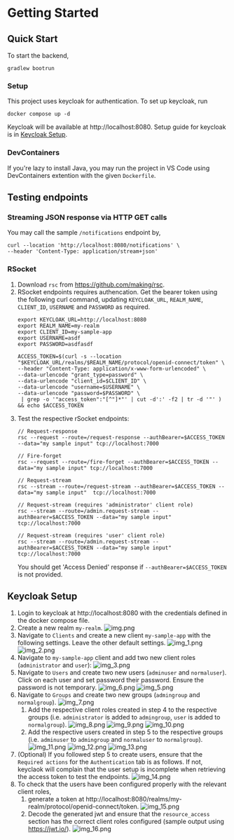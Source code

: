 # Getting Started

## Quick Start
To start the backend,
```
gradlew bootrun
```

### Setup
This project uses keycloak for authentication. To set up keycloak, run
```declarative
docker compose up -d
```
Keycloak will be available at http://localhost:8080. Setup guide for keycloak is in [Keycloak Setup](#keycloak-setup).

### DevContainers
If you're lazy to install Java, you may run the project in VS Code using DevContainers extention with the given `Dockerfile`.


## Testing endpoints
### Streaming JSON response via HTTP GET calls
You may call the sample `/notifications` endpoint by,
```
curl --location 'http://localhost:8080/notifications' \
--header 'Content-Type: application/stream+json'
```

### RSocket
1. Download `rsc` from https://github.com/making/rsc.
2. RSocket endpoints requires authencation. Get the bearer token using the following curl command, updating `KEYCLOAK_URL`, `REALM_NAME`, `CLIENT_ID`, `USERNAME` and `PASSWORD` as required.
   ```
   export KEYCLOAK_URL=http://localhost:8080
   export REALM_NAME=my-realm
   export CLIENT_ID=my-sample-app
   export USERNAME=asdf
   export PASSWORD=asdfasdf
   
   ACCESS_TOKEN=$(curl -s --location "$KEYCLOAK_URL/realms/$REALM_NAME/protocol/openid-connect/token" \
   --header "Content-Type: application/x-www-form-urlencoded" \
   --data-urlencode "grant_type=password" \
   --data-urlencode "client_id=$CLIENT_ID" \
   --data-urlencode "username=$USERNAME" \
   --data-urlencode "password=$PASSWORD" \
    | grep -o '"access_token":"[^"]*"' | cut -d':' -f2 | tr -d '"' ) && echo $ACCESS_TOKEN
   ``` 
3. Test the respective rSocket endpoints:
    ```
    // Request-response
   rsc --request --route=/request-response --authBearer=$ACCESS_TOKEN --data="my sample input" tcp://localhost:7000
   
   // Fire-forget
   rsc --request --route=/fire-forget --authBearer=$ACCESS_TOKEN --data="my sample input" tcp://localhost:7000 
       
    // Request-stream
   rsc --stream --route=/request-stream --authBearer=$ACCESS_TOKEN --data="my sample input"  tcp://localhost:7000
   
   // Request-stream (requires 'administrator' client role)
   rsc --stream --route=/admin.request-stream --authBearer=$ACCESS_TOKEN --data="my sample input"  tcp://localhost:7000

   // Request-stream (requires 'user' client role)
   rsc --stream --route=/admin.request-stream --authBearer=$ACCESS_TOKEN --data="my sample input"  tcp://localhost:7000
    ```
   You should get 'Access Denied' response if `--authBearer=$ACCESS_TOKEN` is not provided.
   
## Keycloak Setup

1. Login to keycloak at http://localhost:8080 with the credentials defined in the docker compose file.
2. Create a new realm `my-realm`.
![img.png](media/img.png)
3. Navigate to `Clients` and create a new client `my-sample-app` with the following settings. Leave the other default settings.
![img_1.png](media/img_1.png)
![img_2.png](media/img_2.png)
4. Navigate to `my-sample-app` client and add two new client roles (`administrator` and `user`):
![img_3.png](media/img_3.png)
5. Navigate to `Users` and create two new users (`adminuser` and `normaluser`). Click on each user and set password their password. Ensure the password is not temporary.
![img_6.png](media/img_6.png)
![img_5.png](media/img_5.png)
6. Navigate to `Groups` and create two new groups (`admingroup` and `normalgroup`).
![img_7.png](media/img_7.png)
   1. Add the respective client roles created in step 4 to the respective groups (i.e. `administrator` is added to `admingroup`, `user` is added to `normalgroup`).
      ![img_8.png](media/img_8.png)
      ![img_9.png](media/img_9.png)
      ![img_10.png](media/img_10.png)
   2. Add the respective users created in step 5 to the respective groups (i.e. `adminuser` to `admingroup` and `normaluser` to `normalgroup`).
      ![img_11.png](media/img_11.png)
      ![img_12.png](media/img_12.png)
      ![img_13.png](media/img_13.png)
7. (Optional) If you followed step 5 to create users, ensure that the `Required actions` for the `Authentication` tab is as follows. If not, keyclaok will complain that the user setup is incomplete when retrieving the access token to test the endpoints.
   ![img_14.png](media/img_14.png)
8. To check that the users have been configured properly with the relevant client roles,
   1. generate a token at http://localhost:8080/realms/my-realm/protocol/openid-connect/token. 
      ![img_15.png](media/img_15.png)
   2. Decode the generated jwt and ensure that the `resource_access` section has the correct client roles configured (sample output using https://jwt.io/).
      ![img_16.png](media/img_16.png)

